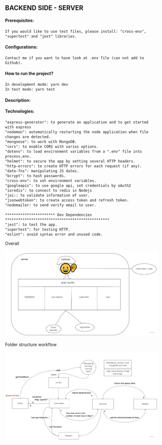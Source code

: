## BACKEND SIDE - SERVER

#### Prerequisites:
    If you would like to use test files, please install: "cross-env", "supertest" and "jest" libraries.
#### Configurations: 
    Contact me if you want to have look at .env file (can not add to Github).
#### How to run the project?
    In development mode: yarn dev
    In test mode: yarn test
#### Description: 
    
#### Technologies: 
    "express-generator": to generate an application and to get started with express
    "nodemon": automatically restarting the node application when file changes are detected.
    "mongoose": to work with MongoDB.
    "cors": to enable CORS with varios options.
    "dotenv": to load environment variables from a ".env" file into process.env.
    "helmet": to secure the app by setting several HTTP headers.
    "http-errors": to create HTTP errors for each request (if any).
    "date-fns": manipulating JS dates.
    "bcrypt": to hash passwords.
    "cross-env": to set environment variables.
    "googleapis": to use google api, set credentials by oAuth2
    "ioredis": to connect to redis in Nodejs
    "joi:: to validate information of user.
    "jsonwebtoken": to create access token and refresh token.
    "nodemailer: to send verify email to user.

    *********************** Dev Dependencies ************************************************
    "jest": to test the app.
    "supertest": for testing HTTP.
    "eslint": avoid syntax error and unused code. 

Overall

![alt text](./public/imgs/overall_server.jpg "Overall of server")

Folder structure workflow

![alt text](./public/imgs/folder_structure_workflow.jpg "Folder structure workflow")
